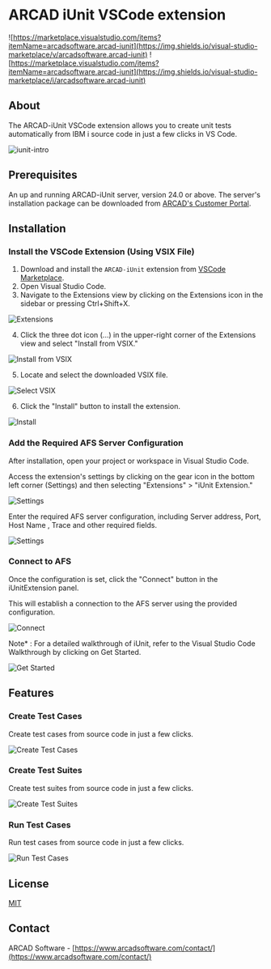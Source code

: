 # ARCAD iUnit VSCode extension
![https://marketplace.visualstudio.com/items?itemName=arcadsoftware.arcad-iunit](https://img.shields.io/visual-studio-marketplace/v/arcadsoftware.arcad-iunit)
![https://marketplace.visualstudio.com/items?itemName=arcadsoftware.arcad-iunit](https://img.shields.io/visual-studio-marketplace/i/arcadsoftware.arcad-iunit)

<!-- About the iUnit VScode Extension -->
## About
The ARCAD-iUnit VSCode extension allows you to create unit tests automatically from IBM i source code in just a few clicks in VS Code.

![iunit-intro](../media/iunit-intro.png)

<!-- Prerequisites -->
## Prerequisites
An up and running ARCAD-iUnit server, version 24.0 or above. The server's installation package can be downloaded from [ARCAD's Customer Portal](https://portal.arcadsoftware.com/).


<!-- Installation -->
## Installation
### Install the VSCode Extension (Using VSIX File)
1. Download and install the `ARCAD-iUnit` extension from [VSCode Marketplace](https://marketplace.visualstudio.com/items?itemName=arcadsoftware.arcad-iunit).
2. Open Visual Studio Code.
3. Navigate to the Extensions view by clicking on the Extensions icon in the sidebar or pressing Ctrl+Shift+X.

![Extensions](../media/extensions.png)

4. Click the three dot icon (...) in the upper-right corner of the Extensions view and select "Install from VSIX."

![Install from VSIX](../media/install-from-vsix.png)

5. Locate and select the downloaded VSIX file.

![Select VSIX](../media/select-vsix.png)

6. Click the "Install" button to install the extension.

![Install](../media/install.png)

### Add the Required AFS Server Configuration

After installation, open your project or workspace in Visual Studio Code.

Access the extension's settings by clicking on the gear icon in the bottom left corner (Settings) and then selecting "Extensions" > "iUnit Extension."

![Settings](../media/settings.png)

Enter the required AFS server configuration, including Server address, Port, Host Name , Trace and other required fields.

![Settings](../media/settings.png)

### Connect to AFS

Once the configuration is set, click the "Connect" button in the iUnitExtension panel.

This will establish a connection to the AFS server using the provided configuration.

![Connect](../media/connect.png)

Note* : For a detailed walkthrough of iUnit, refer to the Visual Studio Code Walkthrough by clicking on Get Started.

![Get Started](../media/get-started.png)

<!-- Features -->
## Features
### Create Test Cases
Create test cases from source code in just a few clicks.

![Create Test Cases](../media/create-test-cases.png)

### Create Test Suites

Create test suites from source code in just a few clicks.

![Create Test Suites](../media/create-test-suites.png)

### Run Test Cases

Run test cases from source code in just a few clicks.

![Run Test Cases](../media/run-test-cases.png)


<!-- License -->
## License
[MIT](https://choosealicense.com/licenses/mit/)

<!-- Contact -->
## Contact
ARCAD Software - [https://www.arcadsoftware.com/contact/](https://www.arcadsoftware.com/contact/)

